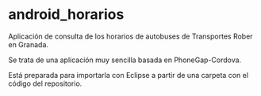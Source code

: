 android_horarios
================

Aplicación de consulta de los horarios de autobuses de Transportes Rober en Granada.

Se trata de una aplicación muy sencilla basada en PhoneGap-Cordova.

Está preparada para importarla con Eclipse a partir de una carpeta con el código del repositorio.

